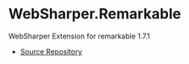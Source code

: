 # WebSharper.Remarkable

WebSharper Extension for remarkable 1.7.1

* [Source Repository](https://github.com/intellifactory/websharper.remarkable)
